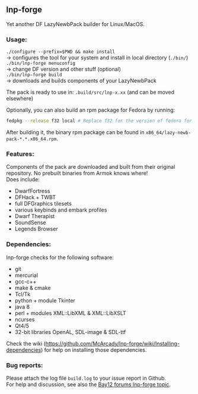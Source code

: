 ## lnp-forge
Yet another DF LazyNewbPack builder for Linux/MacOS.

### Usage:
`./configure --prefix=$PWD && make install`  
-> configures the tool for your system and install in local directory (`./bin/`)  
`./bin/lnp-forge menuconfig`  
-> change DF version and other stuff (optional)  
`./bin/lnp-forge build`  
-> downloads and builds components of your LazyNewbPack  

The pack is ready to use in: `.build/src/lnp-x.xx` (and can be moved elsewhere)

Optionally, you can also build an rpm package for Fedora by running:
```bash
fedpkg --release f32 local # Replace f32 for the version of fedora for which you want to build the pack
```

After building it, the binary rpm package can be found in `x86_64/lazy-newb-pack-*.*.x86_64.rpm`.

### Features:
Components of the pack are downloaded and built from their original repository. No prebuilt binaries from Armok knows where!  
Does include:  
* DwarfFortress
* DFHack + TWBT
* full DFGraphics tilesets
* various keybinds and embark profiles
* Dwarf Therapist
* SoundSense
* Legends Browser

### Dependencies:
lnp-forge checks for the following software:
* git
* mercurial
* gcc-c++
* make & cmake
* Tcl/Tk
* python + module Tkinter
* java 8
* perl + modules XML::LibXML & XML::LibXSLT
* ncurses
* Qt4/5
* 32-bit libraries OpenAL, SDL-image & SDL-ttf
  
Check the wiki (<https://github.com/McArcady/lnp-forge/wiki/Installing-dependencies>) for help on installing those dependencies.

### Bug reports:
Please attach the log file `build.log` to your issue report in Github.  
For help and discussion, see also the [Bay12 forums lnp-forge topic](http://www.bay12forums.com/smf/index.php?topic=157712).
